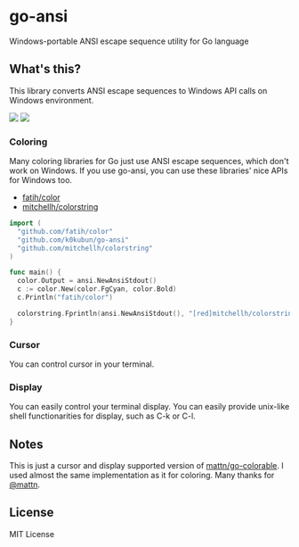 # go-ansi

Windows-portable ANSI escape sequence utility for Go language

## What's this?

This library converts ANSI escape sequences to Windows API calls on Windows environment.

![](http://i.gyazo.com/12ecc4e1b4387f5c56d3e6ae319ab6c4.png)
![](http://i.gyazo.com/c41072712ee05e28565ca92b416675e2.png)

### Coloring

Many coloring libraries for Go just use ANSI escape sequences, which don't work on Windows.
If you use go-ansi, you can use these libraries' nice APIs for Windows too.

- [fatih/color](https://github.com/fatih/color)
- [mitchellh/colorstring](https://github.com/mitchellh/colorstring)

```go
import (
  "github.com/fatih/color"
  "github.com/k0kubun/go-ansi"
  "github.com/mitchellh/colorstring"
)

func main() {
  color.Output = ansi.NewAnsiStdout()
  c := color.New(color.FgCyan, color.Bold)
  c.Println("fatih/color")

  colorstring.Fprintln(ansi.NewAnsiStdout(), "[red]mitchellh/colorstring")
}
```

### Cursor

You can control cursor in your terminal.

### Display

You can easily control your terminal display. You can easily provide unix-like
shell functionarities for display, such as C-k or C-l.

## Notes

This is just a cursor and display supported version of [mattn/go-colorable](https://github.com/mattn/go-colorable).
I used almost the same implementation as it for coloring. Many thanks for [@mattn](https://github.com/mattn).

## License

MIT License
